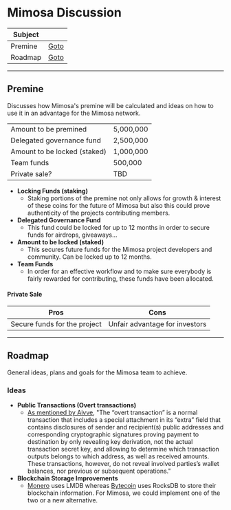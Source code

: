 # Mimosa Discussion

| Subject | |
|-----|-----|
| Premine | [Goto](https://github.com/cartoon-face/resource/blob/main/Discussion.md#premine) |
| Roadmap | [Goto](https://github.com/cartoon-face/resource/blob/main/Discussion.md#roadmap) |

___

## Premine

Discusses how Mimosa's premine will be calculated and ideas on how to use it in an advantage for the Mimosa network.

| | |
|-----|-----|
| Amount to be premined | 5,000,000 |
| Delegated governance fund | 2,500,000 |
| Amount to be locked (staked) | 1,000,000 |
| Team funds | 500,000 |
| Private sale? | TBD |

- **Locking Funds (staking)**
  - Staking portions of the premine not only allows for growth & interest of these coins for the future of Mimosa but also this could
prove authenticity of the projects contributing members.
- **Delegated Governance Fund**
  - This fund could be locked for up to 12 months in order to secure funds for airdrops, giveaways...
- **Amount to be locked (staked)**
  - This secures future funds for the Mimosa project developers and community. Can be locked up to 12 months.
- **Team Funds**
  - In order for an effective workflow and to make sure everybody is fairly rewarded for contributing, these funds have been allocated.

#### Private Sale

| Pros | Cons |
|-----|-----|
| Secure funds for the project | Unfair advantage for investors |

___

## Roadmap

General ideas, plans and goals for the Mimosa team to achieve.

### Ideas

- **Public Transactions (Overt transactions)**
  - [As mentioned by Aivve](https://github.com/seredat/karbowanec/pull/114]), "The “overt transaction” is a normal transaction that includes a special attachment in its “extra” field that contains disclosures of sender and recipient(s) public addresses and corresponding cryptographic signatures proving payment to destination by only revealing key derivation, not the actual transaction secret key, and allowing to determine which transaction outputs belongs to which address, as well as received amounts. These transactions, however, do not reveal involved parties’s wallet balances, nor previous or subsequent operations."
- **Blockchain Storage Improvements**
  - [Monero](https://github.com/monero-project/monero/) uses LMDB whereas [Bytecoin](https://github.com/amjuarez/bytecoin/tree/frozen-master) uses RocksDB to store their blockchain information. For Mimosa, we could implement one of the two or a new alternative.
